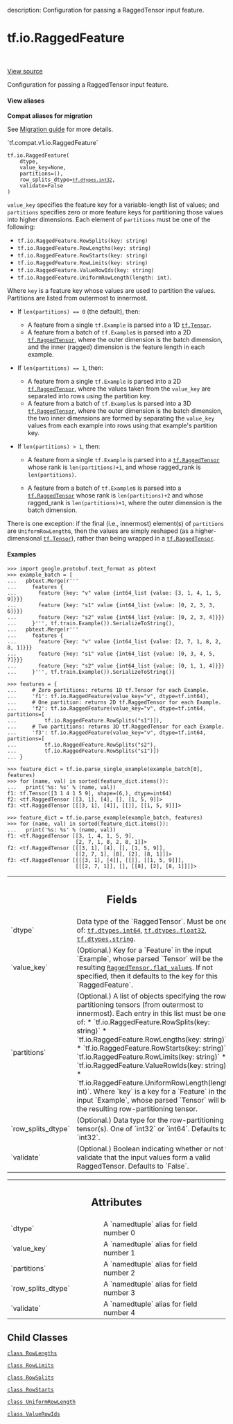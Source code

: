 description: Configuration for passing a RaggedTensor input feature.

<div itemscope itemtype="http://developers.google.com/ReferenceObject">
<meta itemprop="name" content="tf.io.RaggedFeature" />
<meta itemprop="path" content="Stable" />
<meta itemprop="property" content="RowLengths"/>
<meta itemprop="property" content="RowLimits"/>
<meta itemprop="property" content="RowSplits"/>
<meta itemprop="property" content="RowStarts"/>
<meta itemprop="property" content="UniformRowLength"/>
<meta itemprop="property" content="ValueRowIds"/>
<meta itemprop="property" content="__new__"/>
</div>

# tf.io.RaggedFeature

<!-- Insert buttons and diff -->

<table class="tfo-notebook-buttons tfo-api nocontent" align="left">

</table>

<a target="_blank" class="external" href="/code/stable/tensorflow/python/ops/parsing_config.py">View source</a>



Configuration for passing a RaggedTensor input feature.

<section class="expandable">
  <h4 class="showalways">View aliases</h4>
  <p>
<b>Compat aliases for migration</b>
<p>See
<a href="https://www.tensorflow.org/guide/migrate">Migration guide</a> for
more details.</p>
<p>`tf.compat.v1.io.RaggedFeature`</p>
</p>
</section>

<pre class="devsite-click-to-copy prettyprint lang-py tfo-signature-link">
<code>tf.io.RaggedFeature(
    dtype,
    value_key=None,
    partitions=(),
    row_splits_dtype=<a href="../../tf/dtypes.md#int32"><code>tf.dtypes.int32</code></a>,
    validate=False
)
</code></pre>



<!-- Placeholder for "Used in" -->

`value_key` specifies the feature key for a variable-length list of values;
and `partitions` specifies zero or more feature keys for partitioning those
values into higher dimensions.  Each element of `partitions` must be one of
the following:

  * `tf.io.RaggedFeature.RowSplits(key: string)`
  * `tf.io.RaggedFeature.RowLengths(key: string)`
  * `tf.io.RaggedFeature.RowStarts(key: string)`
  * `tf.io.RaggedFeature.RowLimits(key: string)`
  * `tf.io.RaggedFeature.ValueRowIds(key: string)`
  * `tf.io.RaggedFeature.UniformRowLength(length: int)`.

Where `key` is a feature key whose values are used to partition the values.
Partitions are listed from outermost to innermost.

* If `len(partitions) == 0` (the default), then:

  * A feature from a single `tf.Example` is parsed into a 1D <a href="../../tf/Tensor.md"><code>tf.Tensor</code></a>.
  * A feature from a batch of `tf.Example`s is parsed into a 2D
    <a href="../../tf/RaggedTensor.md"><code>tf.RaggedTensor</code></a>, where the outer dimension is the batch dimension, and
    the inner (ragged) dimension is the feature length in each example.

* If `len(partitions) == 1`, then:

  * A feature from a single `tf.Example` is parsed into a 2D
    <a href="../../tf/RaggedTensor.md"><code>tf.RaggedTensor</code></a>, where the values taken from the `value_key` are
    separated into rows using the partition key.
  * A feature from a batch of `tf.Example`s is parsed into a 3D
    <a href="../../tf/RaggedTensor.md"><code>tf.RaggedTensor</code></a>, where the outer dimension is the batch dimension,
    the two inner dimensions are formed by separating the `value_key` values
    from each example into rows using that example's partition key.

* If `len(partitions) > 1`, then:

  * A feature from a single `tf.Example` is parsed into a <a href="../../tf/RaggedTensor.md"><code>tf.RaggedTensor</code></a>
    whose rank is `len(partitions)+1`, and whose ragged_rank is
    `len(partitions)`.

  * A feature from a batch of `tf.Example`s is parsed into a <a href="../../tf/RaggedTensor.md"><code>tf.RaggedTensor</code></a>
    whose rank is `len(partitions)+2` and whose ragged_rank is
    `len(partitions)+1`, where the outer dimension is the batch dimension.

There is one exception: if the final (i.e., innermost) element(s) of
`partitions` are `UniformRowLength`s, then the values are simply reshaped (as
a higher-dimensional <a href="../../tf/Tensor.md"><code>tf.Tensor</code></a>), rather than being wrapped in a
<a href="../../tf/RaggedTensor.md"><code>tf.RaggedTensor</code></a>.

#### Examples

```
>>> import google.protobuf.text_format as pbtext
>>> example_batch = [
...   pbtext.Merge(r'''
...     features {
...       feature {key: "v" value {int64_list {value: [3, 1, 4, 1, 5, 9]}}}
...       feature {key: "s1" value {int64_list {value: [0, 2, 3, 3, 6]}}}
...       feature {key: "s2" value {int64_list {value: [0, 2, 3, 4]}}}
...     }''', tf.train.Example()).SerializeToString(),
...   pbtext.Merge(r'''
...     features {
...       feature {key: "v" value {int64_list {value: [2, 7, 1, 8, 2, 8, 1]}}}
...       feature {key: "s1" value {int64_list {value: [0, 3, 4, 5, 7]}}}
...       feature {key: "s2" value {int64_list {value: [0, 1, 1, 4]}}}
...     }''', tf.train.Example()).SerializeToString()]
```

```
>>> features = {
...     # Zero partitions: returns 1D tf.Tensor for each Example.
...     'f1': tf.io.RaggedFeature(value_key="v", dtype=tf.int64),
...     # One partition: returns 2D tf.RaggedTensor for each Example.
...     'f2': tf.io.RaggedFeature(value_key="v", dtype=tf.int64, partitions=[
...         tf.io.RaggedFeature.RowSplits("s1")]),
...     # Two partitions: returns 3D tf.RaggedTensor for each Example.
...     'f3': tf.io.RaggedFeature(value_key="v", dtype=tf.int64, partitions=[
...         tf.io.RaggedFeature.RowSplits("s2"),
...         tf.io.RaggedFeature.RowSplits("s1")])
... }
```

```
>>> feature_dict = tf.io.parse_single_example(example_batch[0], features)
>>> for (name, val) in sorted(feature_dict.items()):
...   print('%s: %s' % (name, val))
f1: tf.Tensor([3 1 4 1 5 9], shape=(6,), dtype=int64)
f2: <tf.RaggedTensor [[3, 1], [4], [], [1, 5, 9]]>
f3: <tf.RaggedTensor [[[3, 1], [4]], [[]], [[1, 5, 9]]]>
```

```
>>> feature_dict = tf.io.parse_example(example_batch, features)
>>> for (name, val) in sorted(feature_dict.items()):
...   print('%s: %s' % (name, val))
f1: <tf.RaggedTensor [[3, 1, 4, 1, 5, 9],
                      [2, 7, 1, 8, 2, 8, 1]]>
f2: <tf.RaggedTensor [[[3, 1], [4], [], [1, 5, 9]],
                      [[2, 7, 1], [8], [2], [8, 1]]]>
f3: <tf.RaggedTensor [[[[3, 1], [4]], [[]], [[1, 5, 9]]],
                      [[[2, 7, 1]], [], [[8], [2], [8, 1]]]]>
```

<!-- Tabular view -->
 <table class="responsive fixed orange">
<colgroup><col width="214px"><col></colgroup>
<tr><th colspan="2"><h2 class="add-link">Fields</h2></th></tr>

<tr>
<td>
`dtype`<a id="dtype"></a>
</td>
<td>
Data type of the `RaggedTensor`.  Must be one of:
<a href="../../tf/dtypes.md#int64"><code>tf.dtypes.int64</code></a>, <a href="../../tf/dtypes.md#float32"><code>tf.dtypes.float32</code></a>, <a href="../../tf/dtypes.md#string"><code>tf.dtypes.string</code></a>.
</td>
</tr><tr>
<td>
`value_key`<a id="value_key"></a>
</td>
<td>
(Optional.) Key for a `Feature` in the input `Example`, whose
parsed `Tensor` will be the resulting <a href="../../tf/RaggedTensor.md#flat_values"><code>RaggedTensor.flat_values</code></a>.  If
not specified, then it defaults to the key for this `RaggedFeature`.
</td>
</tr><tr>
<td>
`partitions`<a id="partitions"></a>
</td>
<td>
(Optional.) A list of objects specifying the row-partitioning
tensors (from outermost to innermost).  Each entry in this list must be
one of:
  * `tf.io.RaggedFeature.RowSplits(key: string)`
  * `tf.io.RaggedFeature.RowLengths(key: string)`
  * `tf.io.RaggedFeature.RowStarts(key: string)`
  * `tf.io.RaggedFeature.RowLimits(key: string)`
  * `tf.io.RaggedFeature.ValueRowIds(key: string)`
  * `tf.io.RaggedFeature.UniformRowLength(length: int)`.
Where `key` is a key for a `Feature` in the input `Example`, whose parsed
`Tensor` will be the resulting row-partitioning tensor.
</td>
</tr><tr>
<td>
`row_splits_dtype`<a id="row_splits_dtype"></a>
</td>
<td>
(Optional.) Data type for the row-partitioning tensor(s).
One of `int32` or `int64`.  Defaults to `int32`.
</td>
</tr><tr>
<td>
`validate`<a id="validate"></a>
</td>
<td>
(Optional.) Boolean indicating whether or not to validate that
the input values form a valid RaggedTensor.  Defaults to `False`.
</td>
</tr>
</table>





<!-- Tabular view -->
 <table class="responsive fixed orange">
<colgroup><col width="214px"><col></colgroup>
<tr><th colspan="2"><h2 class="add-link">Attributes</h2></th></tr>

<tr>
<td>
`dtype`<a id="dtype"></a>
</td>
<td>
A `namedtuple` alias for field number 0
</td>
</tr><tr>
<td>
`value_key`<a id="value_key"></a>
</td>
<td>
A `namedtuple` alias for field number 1
</td>
</tr><tr>
<td>
`partitions`<a id="partitions"></a>
</td>
<td>
A `namedtuple` alias for field number 2
</td>
</tr><tr>
<td>
`row_splits_dtype`<a id="row_splits_dtype"></a>
</td>
<td>
A `namedtuple` alias for field number 3
</td>
</tr><tr>
<td>
`validate`<a id="validate"></a>
</td>
<td>
A `namedtuple` alias for field number 4
</td>
</tr>
</table>



## Child Classes
[`class RowLengths`](../../tf/io/RaggedFeature/RowLengths.md)

[`class RowLimits`](../../tf/io/RaggedFeature/RowLimits.md)

[`class RowSplits`](../../tf/io/RaggedFeature/RowSplits.md)

[`class RowStarts`](../../tf/io/RaggedFeature/RowStarts.md)

[`class UniformRowLength`](../../tf/io/RaggedFeature/UniformRowLength.md)

[`class ValueRowIds`](../../tf/io/RaggedFeature/ValueRowIds.md)

